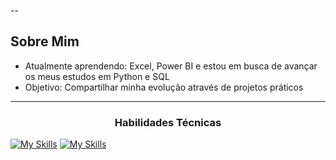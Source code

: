 
--

##  Sobre Mim
-  Atualmente aprendendo: Excel, Power BI e estou em busca de avançar os meus estudos em Python e SQL
-  Objetivo: Compartilhar minha evolução através de projetos práticos

---
  <!-- Ou para títulos -->
<h3 align="center">Habilidades Técnicas</h3>

<p align="center">
  
  <a href="https://skillicons.dev">
    
<p align="center"> 
   
[![My Skills](https://skillicons.dev/icons?i=aws,azure,figma,html,css,git,github,kali,py&perline=3)](https://skillicons.dev)
[![My Skills](https://skillicons.dev/icons?i=sklearn,mysql,matlab,kali,github,tensorflow,vscode,linux&perline=3)](https://skillicons.dev)
 
  </a>
</p>





